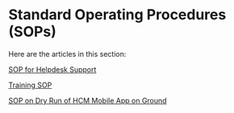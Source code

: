 # Standard Operating Procedures (SOPs)

Here are the articles in this section:&#x20;

[SOP for Helpdesk Support](sop-for-helpdesk-support.md)

[Training SOP](training-sop.md)

[SOP on Dry Run of HCM Mobile App on Ground](sop-on-dry-run-of-hcm-mobile-app-on-ground.md)
